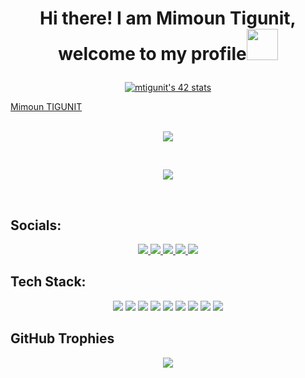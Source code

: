 
<h1><p align="center">Hi there! I am Mimoun Tigunit, welcome to my profile<img src="https://media1.giphy.com/media/v1.Y2lkPTc5MGI3NjExcThmOWp3Z2lnaG41ZmVzbmc3MWNueXhmaWs4NG01Nmw1NzRoaXpoYSZlcD12MV9pbnRlcm5hbF9naWZfYnlfaWQmY3Q9cw/5HyXGsoFzXWPKFx07j/giphy.gif" width="50px"/> </h1></p>

<!-- Intra profile -->
<p align="center">
	<a href="https://profile.intra.42.fr/users/mtigunit"><img src="https://badge.mediaplus.ma/binary/mtigunit" alt="mtigunit's 42 stats" /></a> 
</p>

<div class="badge-base LI-profile-badge" data-locale="en_US" data-size="medium" data-theme="dark" data-type="VERTICAL" data-vanity="mimoun-tigunit-60142924b" data-version="v1"><a class="badge-base__link LI-simple-link" href="https://ma.linkedin.com/in/mimoun-tigunit-60142924b?trk=profile-badge">Mimoun TIGUNIT</a></div>

<!-- Github state -->
<br>
<p align="center">
	<img src="https://github-readme-stats.vercel.app/api?username=mtigunit&show_icons=true&theme=holi" />
</p>

<br>
<p align="center">
	<img src="https://github-readme-stats.vercel.app/api/top-langs?username=mtigunit&show_icons=true&locale=en&theme=holi"/>
</p>
<br>

## Socials:
<p align="center"> 
	<a href="https://www.facebook.com/mimoun.tigunit/" target="_blanck" alt="">
		<img src="https://img.shields.io/badge/facebook-%231877F2.svg?&style=for-the-badge&logo=facebook&logoColor=white"/>
	</a>
	<a href="https://twitter.com/mtigunit" target="_blanck" alt="twitter">
		<img src="https://img.shields.io/badge/twitter-%231DA1F2.svg?&style=for-the-badge&logo=twitter&logoColor=white"/>
	</a>
	<a href="https://www.instagram.com/mimoun_tg/" target="_blanck" alt="Instagram">
		<img src="https://img.shields.io/badge/instagram-%23E4405F.svg?&style=for-the-badge&logo=instagram&logoColor=white"/>
	</a>
	<a href="https://www.linkedin.com/in/mimoun-tigunit-60142924b/" target="_blanck" alt="LinkedIn">
		<img src="https://img.shields.io/badge/linkedin-%230077B5.svg?&style=for-the-badge&logo=linkedin&logoColor=white"/>
	</a>
	<a href="#" target="_blanck" alt="Gmail">
		<img src="https://img.shields.io/badge/Gmail-%23D14836.svg?&style=for-the-badge&logo=gmail&logoColor=white"/>
	</a>
</p>

## Tech Stack:
<p align="center">
	<img src="https://img.shields.io/badge/-C-00599C?style=for-the-badge&logo=c&logoColor=white"/>
	<img src="https://img.shields.io/badge/c++-%2300599C.svg?style=for-the-badge&logo=c%2B%2B&logoColor=white"/>
	<img src="https://img.shields.io/badge/html5-%23E34F26.svg?style=for-the-badge&logo=html5&logoColor=white"/>
	<img src="https://img.shields.io/badge/Linux-FCC624?style=for-the-badge&logo=linux&logoColor=black"/>
	<img src="https://img.shields.io/badge/Shell-%234EAA25.svg?&style=for-the-badge&logo=gnu-bash&logoColor=white"/>
	<img src="https://img.shields.io/badge/ShellScript-%231f425f.svg?style=for-the-badge&logo=gnu-bash&logoColor=white"/>
	<img src="https://img.shields.io/badge/Makefile-%23005f0f.svg?style=for-the-badge"/>
	<img src="https://img.shields.io/badge/Bash-4EAA25.svg?&style=for-the-badge&logo=gnu-bash&logoColor=white"/>
	<img src="https://img.shields.io/badge/git-%23F05032.svg?style=for-the-badge&logo=git&logoColor=white"/>
</p>

## GitHub Trophies
<p align="center">
	<img src="https://github-profile-trophy.vercel.app/?username=mtigunit&theme=algolia&no-frame=false&no-bg=false&margin-w=4" />
</p>
